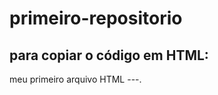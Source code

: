 # primeiro-repositorio

para copiar o código em HTML:
---
<html
<h1>meu primeiro arquivo HTML</h1>
</html>
---.
